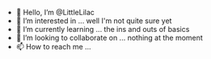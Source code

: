 - 👋 Hello, I’m @LittleLilac
- 👀 I’m interested in ... well I'm not quite sure yet
- 🌱 I’m currently learning ... the ins and outs of basics
- 💞️ I’m looking to collaborate on ... nothing at the moment 
- 📫 How to reach me ...

<!---
LittleLilac/LittleLilac is a ✨ special ✨ repository because its `README.md` (this file) appears on your GitHub profile.
You can click the Preview link to take a look at your changes.
--->
